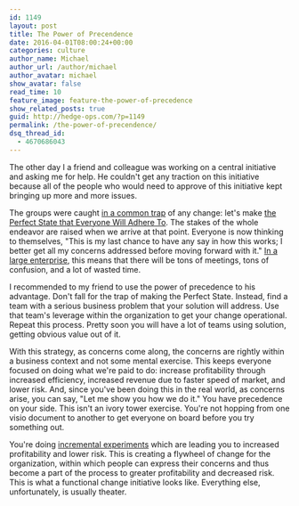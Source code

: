 ```yaml
---
id: 1149
layout: post
title: The Power of Precendence
date: 2016-04-01T08:00:24+00:00
categories: culture
author_name: Michael
author_url: /author/michael
author_avatar: michael
show_avatar: false
read_time: 10
feature_image: feature-the-power-of-precedence 
show_related_posts: true 
guid: http://hedge-ops.com/?p=1149
permalink: /the-power-of-precendence/
dsq_thread_id:
  - 4670686043
---
```

The other day I a friend and colleague was working on a central initiative and asking me for help. He couldn't get any traction on this initiative because all of the people who would need to approve of this initiative kept bringing up more and more issues.

The groups were caught [in a common trap](/all-or-nothing-changes/) of any change: let's make [the Perfect State that Everyone Will Adhere To](/the-grand-vision/). The stakes of the whole endeavor are raised when we arrive at that point. Everyone is now thinking to themselves, "This is my last chance to have any say in how this works; I better get all my concerns addressed before moving forward with it." [In a large enterprise](/my-advice-for-chef-in-large-corporations/), this means that there will be tons of meetings, tons of confusion, and a lot of wasted time.<!--more-->

I recommended to my friend to use the power of precedence to his advantage. Don't fall for the trap of making the Perfect State. Instead, find a team with a serious business problem that your solution will address. Use that team's leverage within the organization to get your change operational. Repeat this process. Pretty soon you will have a lot of teams using solution, getting obvious value out of it.

With this strategy, as concerns come along, the concerns are rightly within a business context and not some mental exercise. This keeps everyone focused on doing what we're paid to do: increase profitability through increased efficiency, increased revenue due to faster speed of market, and lower risk. And, since you've been doing this in the real world, as concerns arise, you can say, "Let me show you how we do it." You have precedence on your side. This isn't an ivory tower exercise. You're not hopping from one visio document to another to get everyone on board before you try something out.

You're doing [incremental experiments](/measure-for-reality/) which are leading you to increased profitability and lower risk. This is creating a flywheel of change for the organization, within which people can express their concerns and thus become a part of the process to greater profitability and decreased risk. This is what a functional change initiative looks like. Everything else, unfortunately, is usually theater.